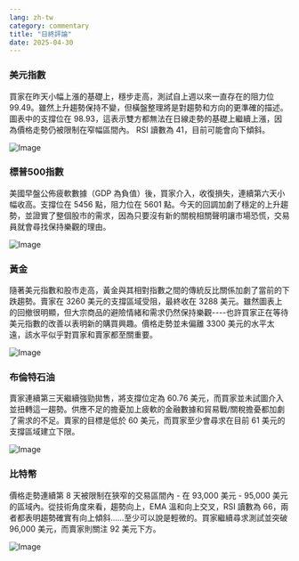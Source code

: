 ```yaml
---
lang: zh-tw
category: commentary
title: "日終評論"
date: 2025-04-30
---
```


### 美元指數

買家在昨天小幅上漲的基礎上，穩步走高，測試自上週以來一直存在的阻力位99.49。雖然上升趨勢保持不變，但橫盤整理將是對趨勢和方向的更準確的描述。圖表中的支撐位在 98.93，這表示雙方都無法在日線走勢的基礎上繼續上漲，因為價格走勢仍被限制在窄幅區間內。 RSI 讀數為 41，目前可能會向下傾斜。 

![Image](https://markleighedu.github.io/img/Apr-2025/30-Apr-2025/usdindex.jpg)

### 標普500指數

美國早盤公佈疲軟數據（GDP 為負值）後，買家介入，收復損失，連續第六天小幅收高。支撐位在 5456 點，阻力位在 5601 點。今天的回調加劇了穩定的上升趨勢，並證實了整個股市的需求，因為只要沒有新的關稅相關聲明讓市場恐慌，交易員就會尋找保持樂觀的理由。

![Image](https://markleighedu.github.io/img/Apr-2025/30-Apr-2025/sp500.jpg)

### 黃金

隨著美元指數和股市走高，黃金與其相對指數之間的傳統反比關係加劇了當前的下跌趨勢。賣家在 3260 美元的支撐區域受阻，最終收在 3288 美元。雖然圖表上的回撤很明顯，但大宗商品的避險情緒和需求仍然保持樂觀----也許買家正在等待美元指數的改善以表明新的購買興趣。價格走勢並未偏離 3300 美元的水平太遠，該水平似乎對買家和賣家都至關重要。

![Image](https://markleighedu.github.io/img/Apr-2025/30-Apr-2025/gold.jpg)

### 布倫特石油

賣家連續第三天繼續強勁拋售，將支撐位定為 60.76 美元，而買家並未試圖介入並扭轉這一趨勢。供應不足的擔憂加上疲軟的金融數據和貿易戰/關稅擔憂都加劇了需求的不足。賣家的目標是低於 60 美元，而買家至少會尋求在目前 61 美元的支撐區域建立下限。

![Image](https://markleighedu.github.io/img/Apr-2025/30-Apr-2025/brentoil.jpg)

### 比特幣

價格走勢連續第 8 天被限制在狹窄的交易區間內 - 在 93,000 美元 - 95,000 美元的區域內。從技術角度來看，趨勢向上，EMA 溫和向上交叉，RSI 讀數為 66，兩者都表明趨勢確實有向上傾斜……至少可以說是輕微的。買家繼續尋求測試並突破 96,000 美元，而賣家則關注 92 美元下方。 

![Image](https://markleighedu.github.io/img/Apr-2025/30-Apr-2025/bitcoin.jpg)


